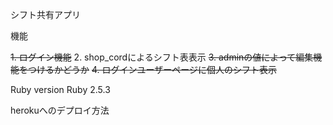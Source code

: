 
シフト共有アプリ

機能

~~1. ログイン機能~~
2. shop_cordによるシフト表表示
~~3. adminの値によって編集機能をつけるかどうか~~
~~4. ログインユーザーページに個人のシフト表示~~

Ruby version
     Ruby 2.5.3
     
herokuへのデプロイ方法
